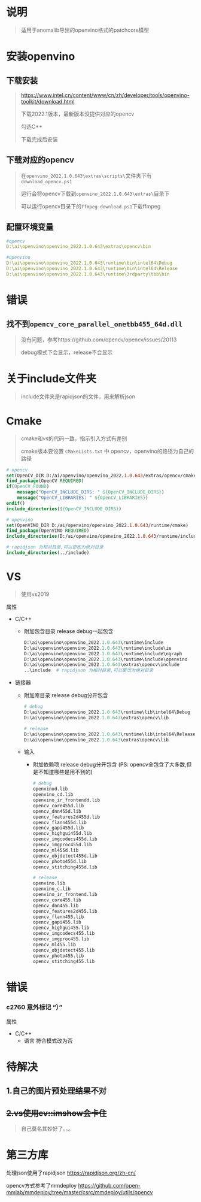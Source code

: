 # 说明

> 适用于anomalib导出的openvino格式的patchcore模型



# 安装openvino

## 下载安装

> https://www.intel.cn/content/www/cn/zh/developer/tools/openvino-toolkit/download.html
>
> 下载2022.1版本，最新版本没提供对应的opencv
>
> 勾选C++
>
> 下载完成后安装

## 下载对应的opencv

> 在`openvino_2022.1.0.643\extras\scripts\`文件夹下有`download_opencv.ps1`
>
> 运行会将opencv下载到`openvino_2022.1.0.643\extras\`目录下
>
> 可以运行opencv目录下的`ffmpeg-download.ps1`下载ffmpeg

## 配置环境变量

```yaml
#opencv
D:\ai\openvino\openvino_2022.1.0.643\extras\opencv\bin

#openvino
D:\ai\openvino\openvino_2022.1.0.643\runtime\bin\intel64\Debug
D:\ai\openvino\openvino_2022.1.0.643\runtime\bin\intel64\Release
D:\ai\openvino\openvino_2022.1.0.643\runtime\3rdparty\tbb\bin
```

# 错误

## 找不到`opencv_core_parallel_onetbb455_64d.dll`

> 没有问题，参考https://github.com/opencv/opencv/issues/20113
>
> debug模式下会显示，release不会显示



# 关于include文件夹

> include文件夹是rapidjson的文件，用来解析json



# Cmake

> cmake和vs的代码一致，指示引入方式有差别
>
> cmake版本要设置 `CMakeLists.txt` 中 opencv，openvino的路径为自己的路径

```cmake
# opencv
set(OpenCV_DIR D:/ai/openvino/openvino_2022.1.0.643/extras/opencv/cmake)
find_package(OpenCV REQUIRED)
if(OpenCV_FOUND)
    message("OpenCV_INCLUDE_DIRS: " ${OpenCV_INCLUDE_DIRS})
    message("OpenCV_LIBRARIES: " ${OpenCV_LIBRARIES})
endif()
include_directories(${OpenCV_INCLUDE_DIRS})

# openvino
set(OpenVINO_DIR D:/ai/openvino/openvino_2022.1.0.643/runtime/cmake)
find_package(OpenVINO REQUIRED)
include_directories(D:/ai/openvino/openvino_2022.1.0.643/runtime/include)

# rapidjson 为相对目录,可以更改为绝对目录
include_directories(../include)
```

# VS

> 使用vs2019

属性

- C/C++

  - 附加包含目录  release debug一起包含

    ```python
    D:\ai\openvino\openvino_2022.1.0.643\runtime\include
    D:\ai\openvino\openvino_2022.1.0.643\runtime\include\ie
    D:\ai\openvino\openvino_2022.1.0.643\runtime\include\ngraph
    D:\ai\openvino\openvino_2022.1.0.643\runtime\include\openvino
    D:\ai\openvino\openvino_2022.1.0.643\extras\opencv\include
    ..\include	# rapidjson 为相对目录,可以更改为绝对目录
    ```

- 链接器

  - 附加库目录 release debug分开包含

    ```python
    # debug
    D:\ai\openvino\openvino_2022.1.0.643\runtime\lib\intel64\Debug
    D:\ai\openvino\openvino_2022.1.0.643\extras\opencv\lib

    # release
    D:\ai\openvino\openvino_2022.1.0.643\runtime\lib\intel64\Release
    D:\ai\openvino\openvino_2022.1.0.643\extras\opencv\lib
    ```

  - 输入

    - 附加依赖项  release debug分开包含 (PS: opencv全包含了大多数,但是不知道哪些是用不到的)

      ```python
      # debug
      openvinod.lib
      openvino_cd.lib
      openvino_ir_frontendd.lib
      opencv_core455d.lib
      opencv_dnn455d.lib
      opencv_features2d455d.lib
      opencv_flann455d.lib
      opencv_gapi455d.lib
      opencv_highgui455d.lib
      opencv_imgcodecs455d.lib
      opencv_imgproc455d.lib
      opencv_ml455d.lib
      opencv_objdetect455d.lib
      opencv_photo455d.lib
      opencv_stitching455d.lib
      
      # release
      openvino.lib
      openvino_c.lib
      openvino_ir_frontend.lib
      opencv_core455.lib
      opencv_dnn455.lib
      opencv_features2d455.lib
      opencv_flann455.lib
      opencv_gapi455.lib
      opencv_highgui455.lib
      opencv_imgcodecs455.lib
      opencv_imgproc455.lib
      opencv_ml455.lib
      opencv_objdetect455.lib
      opencv_photo455.lib
      opencv_stitching455.lib
      ```

# 错误

### c2760 意外标记 “）”

属性

- C/C++
  - 语言 符合模式改为否



# 待解决

## 1.自己的图片预处理结果不对

##  ~~2.vs使用cv::imshow会卡住~~

> 自己莫名其妙好了。。。



# 第三方库

处理json使用了rapidjson https://rapidjson.org/zh-cn/

opencv方式参考了mmdeploy https://github.com/open-mmlab/mmdeploy/tree/master/csrc/mmdeploy/utils/opencv

